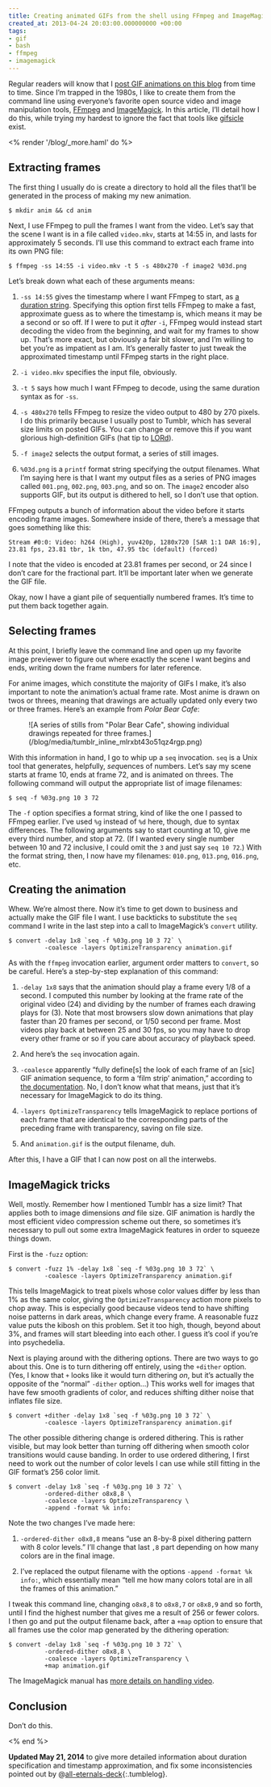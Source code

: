 ```yaml
---
title: Creating animated GIFs from the shell using FFmpeg and ImageMagick
created_at: 2013-04-24 20:03:00.000000000 +00:00
tags:
- gif
- bash
- ffmpeg
- imagemagick
---
```


Regular readers will know that I [post GIF animations on this
blog](http://blog.room208.org/tagged/gif) from time to time. Since I’m
trapped in the 1980s, I like to create them from the command line using
everyone’s favorite open source video and image manipulation tools,
[FFmpeg](http://ffmpeg.org/) and
[ImageMagick](http://www.imagemagick.org/). In this article, I’ll detail
how I do this, while trying my hardest to ignore the fact that tools
like [gifsicle](http://www.lcdf.org/gifsicle/) exist.

<% render '/blog/_more.haml' do %>

## Extracting frames

The first thing I usually do is create a directory to hold all the files
that’ll be generated in the process of making my new animation.

    $ mkdir anim && cd anim

Next, I use FFmpeg to pull the frames I want from the video. Let’s say
that the scene I want is in a file called `video.mkv`, starts at 14:55
in, and lasts for approximately 5 seconds. I’ll use this command to
extract each frame into its own PNG file:

    $ ffmpeg -ss 14:55 -i video.mkv -t 5 -s 480x270 -f image2 %03d.png

Let’s break down what each of these arguments means:

1.  `-ss 14:55` gives the timestamp where I want FFmpeg to start, as [a
    duration
    string](https://ffmpeg.org/ffmpeg-utils.html#time-duration-syntax).
    Specifying this option first tells FFmpeg to make a fast,
    approximate guess as to where the timestamp is, which means it may
    be a second or so off. If I were to put it *after* `-i`, FFmpeg
    would instead start decoding the video from the beginning, and wait
    for my frames to show up. That’s more exact, but obviously a fair
    bit slower, and I’m willing to bet you’re as impatient as I am. It’s
    generally faster to just tweak the approximated timestamp until
    FFmpeg starts in the right place.

2.  `-i video.mkv` specifies the input file, obviously.

3.  `-t 5` says how much I want FFmpeg to decode, using the same
    duration syntax as for `-ss`.

4.  `-s 480x270` tells FFmpeg to resize the video output to 480 by 270
    pixels. I do this primarily because I usually post to Tumblr, which
    has several size limits on posted GIFs. You can change or remove
    this if you want glorious high-definition GIFs (hat tip to
    [LORd](https://github.com/raskug)).

5.  `-f image2` selects the output format, a series of still images.

6.  `%03d.png` is a `printf` format string specifying the output
    filenames. What I’m saying here is that I want my output files as a
    series of PNG images called `001.png`, `002.png`, `003.png`, and so
    on. The `image2` encoder also supports GIF, but its output is
    dithered to hell, so I don’t use that option.

FFmpeg outputs a bunch of information about the video before it starts
encoding frame images. Somewhere inside of there, there’s a message that
goes something like this:

    Stream #0:0: Video: h264 (High), yuv420p, 1280x720 [SAR 1:1 DAR 16:9],
    23.81 fps, 23.81 tbr, 1k tbn, 47.95 tbc (default) (forced)

I note that the video is encoded at 23.81 frames per second, or 24 since
I don’t care for the fractional part. It’ll be important later when we
generate the GIF file.

Okay, now I have a giant pile of sequentially numbered frames. It’s time
to put them back together again.

## Selecting frames

At this point, I briefly leave the command line and open up my favorite
image previewer to figure out where exactly the scene I want begins and
ends, writing down the frame numbers for later reference.

For anime images, which constitute the majority of GIFs I make, it’s
also important to note the animation’s actual frame rate. Most anime is
drawn on twos or threes, meaning that drawings are actually updated only
every two or three frames. Here’s an example from *Polar Bear Cafe*:

<figure markdown="1">
![A series of stills from "Polar Bear Cafe", showing individual drawings
repeated for three
frames.](/blog/media/tumblr_inline_mlrxbt43o51qz4rgp.png)
</figure>

With this information in hand, I go to whip up a `seq` invocation. `seq`
is a Unix tool that generates, helpfully, *seq*uences of numbers. Let’s
say my scene starts at frame 10, ends at frame 72, and is animated on
threes. The following command will output the appropriate list of image
filenames:

    $ seq -f %03g.png 10 3 72

The `-f` option specifies a format string, kind of like the one I passed
to FFmpeg earlier. I’ve used `%g` instead of `%d` here, though, due to
syntax differences. The following arguments say to start counting at 10,
give me every third number, and stop at 72. (If I wanted every single
number between 10 and 72 inclusive, I could omit the `3` and just say
`seq 10 72`.) With the format string, then, I now have my filenames:
`010.png`, `013.png`, `016.png`, etc.

## Creating the animation

Whew. We’re almost there. Now it’s time to get down to business and
actually make the GIF file I want. I use backticks to substitute the
`seq` command I write in the last step into a call to ImageMagick’s
`convert` utility.

    $ convert -delay 1x8 `seq -f %03g.png 10 3 72` \
              -coalesce -layers OptimizeTransparency animation.gif

As with the `ffmpeg` invocation earlier, argument order matters to
`convert`, so be careful. Here’s a step-by-step explanation of this
command:

1.  `-delay 1x8` says that the animation should play a frame every 1/8
    of a second. I computed this number by looking at the frame rate of
    the original video (24) and dividing by the number of frames each
    drawing plays for (3). Note that most browsers slow down animations
    that play faster than 20 frames per second, or 1/50 second per
    frame. Most videos play back at between 25 and 30 fps, so you may
    have to drop every other frame or so if you care about accuracy of
    playback speed.

2.  And here’s the `seq` invocation again.

3.  `-coalesce` apparently “fully define\[s\] the look of each frame of
    an \[sic\] GIF animation sequence, to form a ‘film strip’
    animation,” according to [the
    documentation](http://www.imagemagick.org/script/command-line-options.php#coalesce).
    No, I don’t know what that means, just that it’s necessary for
    ImageMagick to do its thing.

4.  `-layers OptimizeTransparency` tells ImageMagick to replace portions
    of each frame that are identical to the corresponding parts of the
    preceding frame with transparency, saving on file size.

5.  And `animation.gif` is the output filename, duh.

After this, I have a GIF that I can now post on all the interwebs.

## ImageMagick tricks

Well, mostly. Remember how I mentioned Tumblr has a size limit? That
applies both to image dimensions *and* file size. GIF animation is
hardly the most efficient video compression scheme out there, so
sometimes it’s necessary to pull out some extra ImageMagick features in
order to squeeze things down.

First is the `-fuzz` option:

    $ convert -fuzz 1% -delay 1x8 `seq -f %03g.png 10 3 72` \
              -coalesce -layers OptimizeTransparency animation.gif

This tells ImageMagick to treat pixels whose color values differ by less
than 1% as the same color, giving the `OptimizeTransparency` action more
pixels to chop away. This is especially good because videos tend to have
shifting noise patterns in dark areas, which change every frame. A
reasonable fuzz value puts the kibosh on this problem. Set it too high,
though, beyond about 3%, and frames will start bleeding into each other.
I guess it’s cool if you’re into psychedelia.

Next is playing around with the dithering options. There are two ways to
go about this. One is to turn dithering off entirely, using the
`+dither` option. (Yes, I know that `+` looks like it would turn
dithering *on*, but it’s actually the opposite of the “normal” `-dither`
option…) This works well for images that have few smooth gradients of
color, and reduces shifting dither noise that inflates file size.

    $ convert +dither -delay 1x8 `seq -f %03g.png 10 3 72` \
              -coalesce -layers OptimizeTransparency animation.gif

The other possible dithering change is ordered dithering. This is rather
visible, but may look better than turning off dithering when smooth
color transitions would cause banding. In order to use ordered
dithering, I first need to work out the number of color levels I can use
while still fitting in the GIF format’s 256 color limit.

    $ convert -delay 1x8 `seq -f %03g.png 10 3 72` \
              -ordered-dither o8x8,8 \
              -coalesce -layers OptimizeTransparency \
              -append -format %k info:

Note the two changes I’ve made here:

1.  `-ordered-dither o8x8,8` means “use an 8-by-8 pixel dithering
    pattern with 8 color levels.” I’ll change that last `,8` part
    depending on how many colors are in the final image.

2.  I’ve replaced the output filename with the options
    `-append -format %k info:`, which essentially mean “tell me how many
    colors total are in all the frames of this animation.”

I tweak this command line, changing `o8x8,8` to `o8x8,7` or `o8x8,9` and
so forth, until I find the highest number that gives me a result of 256
or fewer colors. I then go and put the output filename back, after a
`+map` option to ensure that all frames use the color map generated by
the dithering operation:

    $ convert -delay 1x8 `seq -f %03g.png 10 3 72` \
              -ordered-dither o8x8,8 \
              -coalesce -layers OptimizeTransparency \
              +map animation.gif

The ImageMagick manual has [more details on handling
video](http://www.imagemagick.org/Usage/video/).

## Conclusion

Don’t do this.

<% end %>

**Updated May 21, 2014** to give more detailed information about
duration specification and timestamp approximation, and fix some
inconsistencies pointed out by
@[all-eternals-deck](http://tmblr.co/m6Y4R1s2xrJUcLwQTivwZ2Q){:.tumblelog}.
